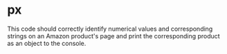 # px

This code should correctly identify numerical values and corresponding strings on an Amazon product's page and print the corresponding product as an object to the console.
